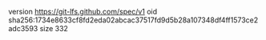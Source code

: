 version https://git-lfs.github.com/spec/v1
oid sha256:1734e8633cf8fd2eda02abcac37517fd9d5b28a107348df4ff1573ce2adc3593
size 332
